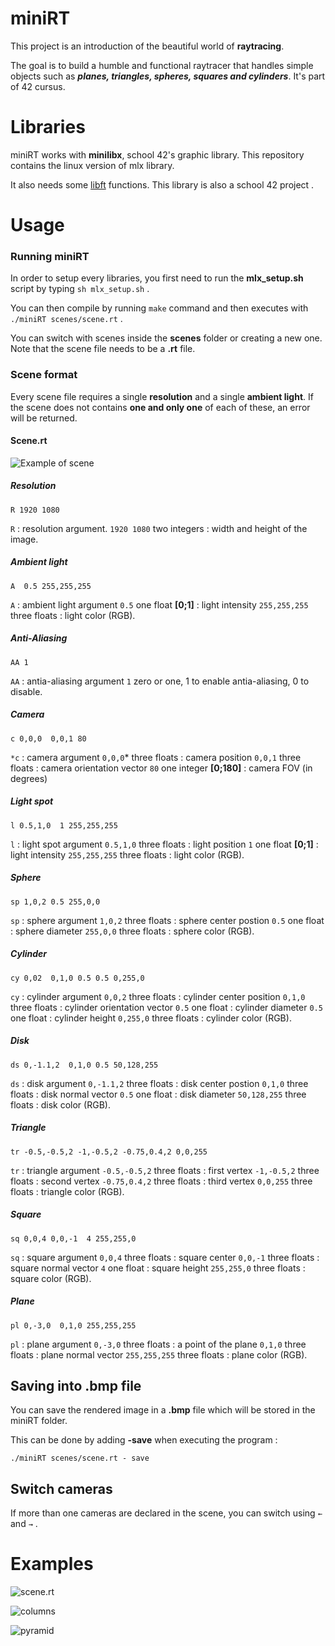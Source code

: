 # miniRT
This project is an introduction of the beautiful world of **raytracing**.

The goal is to build a humble and functional raytracer that handles simple objects such as ***planes, triangles, spheres, squares and cylinders***.
It's part of 42 cursus.
# Libraries
miniRT works with **minilibx**, school 42's graphic library. This repository contains the linux version of mlx library.

It also needs some [libft](github.com/bditte/libft) functions. This library is also a school 42 project .
# Usage
### Running miniRT
In order to setup every libraries, you first need to run the **mlx_setup.sh** script by typing `sh mlx_setup.sh` .

You can then compile by running `make` command and then executes with `./miniRT scenes/scene.rt` . 

You can switch with scenes inside the **scenes** folder or creating a new one. Note that the scene file needs to be a **.rt** file.

### Scene format
Every scene file requires a single **resolution** and a single **ambient light**. If the scene does not contains **one and only one** of each of these, an error will be returned.

#### Scene.rt
![Example of scene](https://i.imgur.com/fgrVLmk.png)

##### Resolution
`R 1920 1080`

`R` : resolution argument. `1920 1080` two integers : width and height of the image.

##### Ambient light
`A  0.5 255,255,255`

`A` : ambient light argument `0.5`  one float **[0;1]** : light intensity  `255,255,255` three floats : light color (RGB).

##### Anti-Aliasing
`AA 1`

`AA` : antia-aliasing argument `1` zero or one, 1 to enable antia-aliasing, 0 to disable.

##### Camera
`c 0,0,0  0,0,1 80`

`*c` : camera argument  `0,0,0`* three floats : camera position  `0,0,1` three floats : camera orientation vector  `80` one integer **[0;180]** : camera FOV (in degrees)

##### Light spot
`l 0.5,1,0  1 255,255,255`

`l` : light spot argument `0.5,1,0` three floats : light position `1` one float **[0;1]** : light intensity `255,255,255` three floats : light color (RGB).

##### Sphere
`sp 1,0,2 0.5 255,0,0`

`sp` : sphere argument `1,0,2` three floats : sphere center postion `0.5` one float : sphere diameter `255,0,0` three floats : sphere color (RGB).

##### Cylinder
`cy 0,02  0,1,0 0.5 0.5 0,255,0`

`cy` : cylinder argument `0,0,2` three floats : cylinder center position `0,1,0` three floats : cylinder orientation vector `0.5` one float : cylinder diameter `0.5` one float : cylinder height `0,255,0` three floats : cylinder color (RGB).

##### Disk
`ds 0,-1.1,2  0,1,0 0.5 50,128,255`

`ds` : disk argument `0,-1.1,2` three floats : disk center postion `0,1,0` three floats : disk normal vector `0.5` one float : disk diameter `50,128,255` three floats : disk color (RGB).

##### Triangle
`tr -0.5,-0.5,2 -1,-0.5,2 -0.75,0.4,2 0,0,255`

`tr` : triangle argument `-0.5,-0.5,2` three floats : first vertex `-1,-0.5,2` three floats : second vertex `-0.75,0.4,2` three floats : third vertex `0,0,255` three floats : triangle color (RGB).


##### Square
`sq 0,0,4 0,0,-1  4 255,255,0`

`sq` : square argument `0,0,4` three floats : square center `0,0,-1` three floats : square normal vector `4` one float : square height `255,255,0` three floats : square color (RGB).

##### Plane
`pl 0,-3,0  0,1,0 255,255,255`

`pl` : plane argument `0,-3,0` three floats : a point of the plane `0,1,0` three floats : plane normal vector `255,255,255` three floats : plane color (RGB).

## Saving into .bmp file

You can save the rendered image in a **.bmp** file which will be stored in the miniRT folder.

This can be done by adding **-save** when executing the program : 

`./miniRT scenes/scene.rt - save`

## Switch cameras
If more than one cameras are declared in the scene, you can switch using `←` and `→` .

# Examples

![scene.rt](https://i.imgur.com/xVZ53Wb.png)

![columns](https://i.imgur.com/YeExZBU.png)

![pyramid](https://i.imgur.com/9rZqcPF.png)

